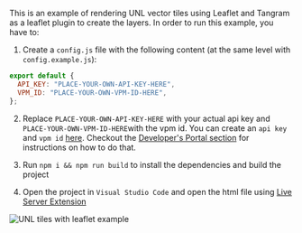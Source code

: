 This is an example of rendering UNL vector tiles using Leaflet and Tangram as a leaflet plugin to create the layers. In order to run this example, you have to:

1. Create a `config.js` file with the following content (at the same level with `config.example.js`):

```js
export default {
  API_KEY: "PLACE-YOUR-OWN-API-KEY-HERE",
  VPM_ID: "PLACE-YOUR-OWN-VPM-ID-HERE",
};
```

2. Replace `PLACE-YOUR-OWN-API-KEY-HERE` with your actual api key and `PLACE-YOUR-OWN-VPM-ID-HERE`with the vpm id. You can create an `api key` and `vpm id` [here](https://studio.unl.global/). Checkout the [Developer's Portal section](https://studio.unl.global/developers_portal/docs?page=introduction) for instructions on how to do that.

3. Run `npm i && npm run build` to install the dependencies and build the project
4. Open the project in `Visual Studio Code` and open the html file using [Live Server Extension](https://marketplace.visualstudio.com/items?itemName=ritwickdey.LiveServer)

![UNL tiles with leaflet example](https://github.com/u-n-l/examples/tree/main/unl-tiles-leaflet/gifs/leaflet_tiles_example.gif?raw=true)
